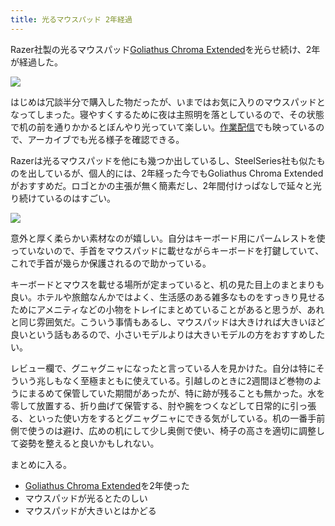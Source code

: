 ```yaml
---
title: 光るマウスパッド 2年経過
---
```

Razer社製の光るマウスパッド[Goliathus Chroma Extended](https://www.amazon.co.jp/dp/B07JJ4RG2T)を光らせ続け、2年が経過した。

![](https://lh3.googleusercontent.com/docs/ADP-6oG0kK4MBy1ItDNrpTW9-O6mXdg0QyqFtpRaKFdRxGQT7_F6yYtgbGNmvsGL3u-klGaYpTnxBQNqOpmCbO1nzDYjhfeerkpYgGoq4PY0_KiF69-QKpTFqZ9RDDRJmnKDO78B27B7cW02R_-w_Ti43PzBSuIyG384l-O8jklu8uhRtb0OEoKppjEGVHdq9iM6thc-3HMh7c_kUZzcFrwCuT-P_-k3siCvYB1XdpdGmmNzloU9ZZNhx26tlBJUD0iKRC3qNnByAE3kYAw8dGmFWEQpwLEipdmzKbwyMLWTprt41c50HV-KopksCOgpmLfjmEDfnBT-bSKYG5LmJubyffftqVUbNBrfIeqDUshShhlawLVkT_VYDp5wvER1cIPX6xv2te3LB_kbao2JbjfpkDp1ARIjbpJlzO9yq3wS74eVVWnZC9tcT1Fx3dbctv6rwIbklI2W1ULHu4Qsv2qgSjfInWvOlKkycrxNTxBD00Na7fGDYBBfQ_N7gHL6Mf6dpxeUgYfYSZrua4QDe4cDCkIswNqas2jTIW3x-oRhPLRltX8GG5TSl3yPiae0DZncwFV2MHzTvtEWF1SnXXeNSRy_q_3f8roYc3qPpbFlEo6Mr_Pl2Pr0MUenPRKXBP5RoxMsYbnwnK68dANs8MDGcsCbkIaAJ6as8-i6u5xIYx10q588l6-PhCW2j8SyyGjCg5iKgHPYisqdmjVttza_1UzqC7bA5015Am-bf5nEnWQxG0WLV4q5LfBUbWmPrmeQP5RZbYVNz4insTyzhgffZA_GUDrN0mLnNC8ls_BabGeq-I8eCWN2DRn4aEFY0uAiTkDJ9ZBQTMXLhKycddPtxa8-xw_AjH1ycTwkFtMDHLxhOEMJfvmIgBf-vpzFBPrP9l9mKtbfr_IDJn39M7fmwHl_MJslgq1V8JBO2QWvsdked0xxKabWpldCc32UNzsi92VuuIKxEW8sdosDBjprL9myS2wt_V-aHGNYkyDQZeZ61PEO4DnfpqHCHZKs1QVAd9GlaJI3-A5o2NZNTFJHLV53s74h_WDmja0lbeyt7j6L9fR1ermz4vYR5BKqjBuz4D1_TIKRU6uSif2IZfXIDGa8dppMYFVxBs0smWgFb8Cr2TIlTgieQhX7YMSOthvvk7toGBqK1cxI2rLpFL1ZHqlMKjpOSlZduGsPeNLnO6pWphQY2noXxwcJjhk4stAcac_2jEKSKXMP_Rr6aTpplPpzuPicZnLH0tV77Z0Eur-2KzCE)

はじめは冗談半分で購入した物だったが、いまではお気に入りのマウスパッドとなってしまった。寝やすくするために夜は主照明を落としているので、その状態で机の前を通りかかるとぼんやり光っていて楽しい。[作業配信](https://www.youtube.com/c/r7kamura)でも映っているので、アーカイブでも光る様子を確認できる。

Razerは光るマウスパッドを他にも幾つか出しているし、SteelSeries社も似たものを出しているが、個人的には、2年経った今でもGoliathus Chroma Extendedがおすすめだ。ロゴとかの主張が無く簡素だし、2年間付けっぱなしで延々と光り続けているのはすごい。

![](https://lh3.googleusercontent.com/docs/ADP-6oGWQtIhmx-VlnyvfL6XcAkbWnyucR1ZHjWY8BZu89vMKaBaOBvrc5AyHe1ywnbtzVKQJp-FnSOqLahiTOqn1I7Fmy9IjOzyM-nc3gxPvROVFW-5Sfdsrsulw7QnJzbRqVjVNSYBiLegZHj19f6QfEu3nSdXzKrMhfdD_QkniqAvCzWugXKp0beUZ07xNMrTxYubwBN75hByiy0AKIqjl3rWv_UULT-ONtU6sNRJmYrg-G6SYuqOueJiTNt76mzE560pGE7CIvz7guBSf4GUIc718Q8hbdGQ9rInWlcgUZCpWSqRnvRF9rsvQfuixy18HeUFu6fb7Bo0r7sZiZVeYK5E-GaACirp7u3Wf_U-AOiCG0SrkhsLIctSBpSmdFTcCsseK8TntU5jtct7b8btzeu7ILcNSqgaVWmzh2FL65k4lN341T9VW2M2sO8VO_c7gYUAlyMqOHT4sYvZ-MDFQJOzcJCwFAt--woGSq_CLLRTEDSsbWZic3FBbAJhbf63g1Utxxm2Fyowx-XlVef_KJQfIRHTc-12MmNzdagA_PLxHlywKeuh2H3wFkhCjKg1AIsrGBU6UNieZWCuXQhFj_hkuMurDbat9zwnTP2JB2lekUE83HEmoBO4KbgqAchVMXMSPkp55IAh1vaPWEkvE6-I1mdvIk8Dkp_xsHpOk6MW-4SNjCiryjkacJF7-fHwraWp9lcpgkiodNJ7ymoHo_E_47L0dRUkdly3d3Tuxcg7eFcqpPOjoZ2uDrTABcD4vGmNAUiDtnDnYgfkPUfD9TaqnKkjJZtwVqUBtiMIyU7AFZoUwcICeo4SxHN77jcIJwSs7Z-wsZiI5KYEmuENUjQVxe4A6QpbhFNMYzo0o7l2OX5_XSRqU-e5QngUFW2z1YfsK6OPAy_LuDVs_74JLJlOBwNXRiK6FlA0lup77Whr_a7MVN-XBPEiBhQ-bLRUwUmPbFMTTptVSTtr3YqEKZDq_dO7NIgYwI4Rts1XUznPi0QjVfKshFbOnXniaIM6wJvF9Q9JSCLEFpdE24R1zRfv6_DGhoZewFS5UU8VMitqGAT2Tqbctk4gFwrqQ_K_6ZDRH07e9MpOXDSS5UpPocIInFKIN4JH1zma3wrU8xZnSAmrtnbxQ7S1Io41sZkzi98MYM4nyMZ-tzMkZDnFgNawuNvOvH5Z2usWN4h24zn3gKVYL1Om6L8YRu07ZkCksAAHoF9kkaPujJwOePV6scdIFqypYngS1tlc7O-Wv7SwIofN)

意外と厚く柔らかい素材なのが嬉しい。自分はキーボード用にパームレストを使っていないので、手首をマウスパッドに載せながらキーボードを打鍵していて、これで手首が幾らか保護されるので助かっている。

キーボードとマウスを載せる場所が定まっていると、机の見た目上のまとまりも良い。ホテルや旅館なんかではよく、生活感のある雑多なものをすっきり見せるためにアメニティなどの小物をトレイにまとめていることがあると思うが、あれと同じ雰囲気だ。こういう事情もあるし、マウスパッドは大きければ大きいほど良いという話もあるので、小さいモデルよりは大きいモデルの方をおすすめしたい。

レビュー欄で、グニャグニャになったと言っている人を見かけた。自分は特にそういう兆しもなく至極まともに使えている。引越しのときに2週間ほど巻物のようにまるめて保管していた期間があったが、特に跡が残ることも無かった。水を零して放置する、折り曲げて保管する、肘や腕をつくなどして日常的に引っ張る、といった使い方をするとグニャグニャにできる気がしている。机の一番手前側で使うのは避け、広めの机にして少し奥側で使い、椅子の高さを適切に調整して姿勢を整えると良いかもしれない。

まとめに入る。

*   [Goliathus Chroma Extended](https://www.amazon.co.jp/dp/B07JJ4RG2T)を2年使った
*   マウスパッドが光るとたのしい
*   マウスパッドが大きいとはかどる
